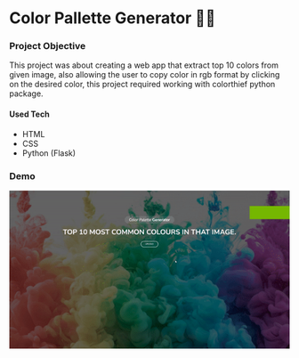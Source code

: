 # Color Pallette Generator :artist:


### Project Objective

This project was about creating a web app that extract top 10 colors from given image, also allowing the user to copy color in rgb format by clicking on the desired color, this project required working with colorthief python package.


#### Used Tech
- HTML 
- CSS
- Python (Flask)

### Demo
![Demo](./Demo.gif)
